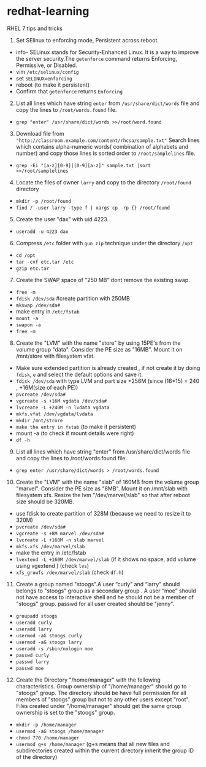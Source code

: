 # redhat-learning
RHEL 7 tips and tricks

1. Set SElinux to enforcing mode, Persistent across reboot.
  * info- SELinux stands for Security-Enhanced Linux. It is a way to improve the server security.The `getenforce` command returns Enforcing, Permissive, or Disabled.
  * vim `/etc/selinux/config`
  * set `SELINUX=enforcing`
  * reboot (to make it persistent)
  * Confirm that `getenforce` returns `Enforcing`
  
  2. List all lines which have string `enter` from `/usr/share/dict/words` file and copy the lines to `/root/words.found` file.
  * `grep "enter" /usr/share/dict/words >>/root/word.found`
  
  3. Download file from `"http://classroom.example.com/content/rhcsa/sample.txt"` Search lines which contains alpha-numeric words( combination of alphabets and number) and copy those lines is sorted order to `/root/samplelines` file.
  * `grep -Ei "[a-z][0-9]|[0-9][a-z]" sample.txt |sort >>/root/samplelines`
  
  4. Locate the files of owner `larry` and copy to the directory `/root/found` directory
* `mkdir -p /root/found`
* `find / -user larry -type f | xargs cp -rp {} /root/found`

5. Create the user "dax" with uid 4223.
* `useradd -u 4223 dax`

6. Compress `/etc` folder with `gun zip` technique under the directory `/opt`
* `cd /opt`
* `tar -cvf etc.tar /etc`
* `gzip etc.tar`

7. Create the SWAP space of "250 MB” dont remove the existing swap.
* `free -m`
* `fdisk /dev/sda` #create partition with 250MB
* `mkswap /dev/sda#`
* make entry in `/etc/fstab` 
* `mount -a`
* `swapon -a`
* `free -m`

8. Create the "LVM" with the name "store" by using 15PE's from the volume group "data". Consider the PE size as "16MB". Mount it on /mnt/store with filesystem vfat.
* Make sure extended partition is already created , if not create it by doing `fdisk`, `e` and select the default options and save it.
* `fdisk /dev/sda` with type LVM and part size +256M (since (16*15) = 240 , +16M(size of each PE))
* `pvcreate /dev/sda#`
* `vgcreate -s +16M vgdata /dev/sda#`
* `lvcreate -L +240M -n lvdata vgdata`
* `mkfs.vfat /dev/vgdata/lvdata`
* `mkdir /mnt/strore`
* `make the entry in fstab` (to make it persistent)
* mount -a (to check if mount details were right)
* `df -h` 

9. List all lines which have string "enter" from /usr/share/dict/words file and copy the lines to /root/words.found file.
* `grep enter /usr/share/dict/words > /root/words.found`

10. Create the "LVM" with the name "slab" of 160MB from the volume group "marvel". Consider the PE size as "8MB". Mount it on /mnt/slab with filesystem xfs. Resize the lvm "/dev/marvel/slab" so that after reboot size should be 320MB.
* use fdisk to create partition of 328M (because we need to resize it to 320M)
* `pvcreate /dev/sda#`
* `vgcreate -s +8M marvel /dev/sda#`
* `lvcreate -L +160M -n slab marvel`
* `mkfs.xfs /dev/marvel/slab`
* make the entry in /etc/fstab
* `lvextend -L +160M /dev/marvel/slab` (if it shows no space, add volume using vgextend ) (check `lvs`)
* `xfs_growfs /dev/marvel/slab` (check `df-h`)

11. Create a group named "stoogs".A user “curly” and “larry” should belongs to "stoogs" group as a secondary group . A user “moe” should not have access to interactive shell and he should not be a member of "stoogs" group. passwd for all user created should be "jenny".
* `groupadd stoogs`
* `useradd curly`
* `useradd larry`
* `usermod -aG stoogs curly`
* `usermod -aG stoogs larry`
* `useradd -s /sbin/nologin moe`
* `passwd curly`
* `passwd larry`
* `passwd moe`

12. Create the Directory "/home/manager" with the following characteristics. Group ownership of "/home/manager" should go to "stoogs" group. The directory should be have full permission for all members of "stoogs" group but not to any other users except "root". Files created under "/home/manager" should get the same group ownership is set to the "stoogs" group.
* `mkdir -p /home/manager`
* `usermod -aG stoogs /home/manager`
* `chmod 770 /home/manager`
* `usermod g+s /home/manager` (g+s means that all new files and subdirectories created within the current directory inherit the group ID of the directory)

